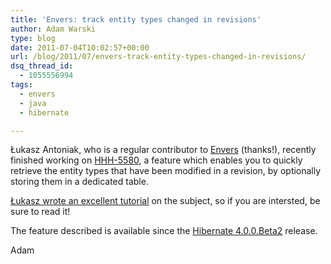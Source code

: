 ```yaml
---
title: 'Envers: track entity types changed in revisions'
author: Adam Warski
type: blog
date: 2011-07-04T10:02:57+00:00
url: /blog/2011/07/envers-track-entity-types-changed-in-revisions/
dsq_thread_id:
  - 1055556994
tags:
  - envers
  - java
  - hibernate

---
```

Łukasz Antoniak, who is a regular contributor to [Envers][1] (thanks!), recently finished working on [HHH-5580][2], a feature which enables you to quickly retrieve the entity types that have been modified in a revision, by optionally storing them in a dedicated table.

[Łukasz wrote an excellent tutorial][3] on the subject, so if you are intersted, be sure to read it!

The feature described is available since the [Hibernate 4.0.0.Beta2][4] release.

Adam

 [1]: http://jboss.org/envers
 [2]: http://opensource.atlassian.com/projects/hibernate/browse/HHH-5580
 [3]: http://lukaszantoniak.wordpress.com/2011/07/02/hhh-5580/
 [4]: http://in.relation.to/Bloggers/HibernateCore400Beta2Release
